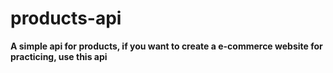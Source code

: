 # products-api
<strong>A simple api for products, if you want to create a e-commerce website for practicing, use this api</strong>
